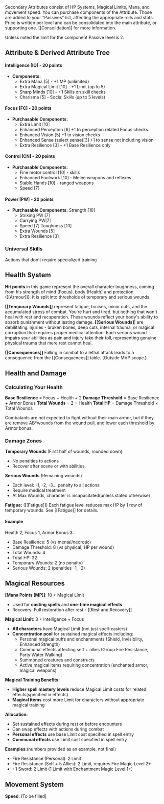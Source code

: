 Secondary Attributes consist of HP Systems, Magical Limits, Mana, and movement speed. 
You can purchase components of the Attribute. Those are added to your "Passives" list, affecting the appropriate rolls and stats. 
Price is written per level and can be consolidated into the main attribute, or supporting one. [[Consolidation]] for more information.


Unless noted the limit for the component Passive level is 2.


## Attribute & Derived Attribute Tree

#### **Intelligence [IQ]** - 20 points

-  **Components:**
    - Extra Mana [5] - +1 MP (unlimited)
    - Extra Magical Limit [10] - +1 Limit (up to 5)
    - Sharp Minds [10] - +1 Skills on skill checks
    - Charisma [5] - Social Skills (up to 5 levels)

#### **Focus [FC]** - 20 points
- **Purchasable Components:**
	- Extra Limit [10]
	- Enhanced Perception [8] +1 to perception related Focus checks 
	- Enhanced Vision [5] +1 to vision checks
	- Enhanced Sense (select sense)[3] +1 to sense not including vision
    - Extra Resilience [3] - +1 Base Resilience only

#### **Control [CN]** - 20 points

- **Purchasable Components:**
    - Fine motor control [10] - skills
    - Enhanced Footwork [10] - Melee weapons and reflexes
    - Stable Hands [10] - ranged weapons
    - Speed [7]

#### **Power [PW]** - 20 points

- **Purchasable Components:**
    Strength [10]
	- Striking PW [7]
    - Carrying PW[7]
    - Speed [7]
	Toughness [10]
	- Extra Wounds [5]
    - Extra Resilience [3]


### Universal Skills
Actions that don't require specialized training

## Health System

**Hit points** in this game represent the overall character toughness, coming from his strength of mind (Focus), body (Health) and protection ([[Armour]]). It is split into thresholds of temporary and serious wounds.

**[[Temporary Wounds]]** represent fatigue, bruises, minor cuts, and the accumulated stress of combat. You're hurt and tired, but nothing that won't heal with rest and recuperation. These wounds reflect your body's ability to absorb punishment without lasting damage. 
**[[Serious Wounds]]** are debilitating injuries - broken bones, deep cuts, internal trauma, or magical corruption that requires proper medical attention. Each serious wound impairs your abilities as pain and injury take their toll, representing genuine physical trauma that mere rest cannot heal.

**[[Consequences]]**  Falling in combat to a lethal attack leads to a consequence from the [[Consequences]] table. (Outside MVP scope.)
## Health and Damage

### Calculating Your Health

**Base Resilience** = Focus + Health + 2
**Damage Threshold** = Base Resilience + Armor Bonus
**Total Wounds** = 2 + Health 
**Total HP** = Damage Threshold × Total Wounds 

Combatants are not expected to fight without their main armor, but if they are remove AB*wounds from the wound pull, and lower each threshold by Armor bonus. 

### Damage Zones

**Temporary Wounds** (First half of wounds, rounded down)
- No penalties to actions
- Recover  after scene or with abilities.

**Serious Wounds** (Remaining wounds)  
- Each level: -1, -2, -3... penalty to all actions
- Require medical treatment
- At Max Wounds, character is incapacitated(unless stated otherwise)

**Fatigue:** ([[Fatigue]])
Each fatigue level reduces max HP by 1 row of temporary wounds. See [[Fatigue]] for details.


#### Example
Health 2, Focus 1, Armor Bonus 3:
- Base Resilience: 5 (vs mental/necrotic)
- Damage Threshold: 8 (vs physical, HP per wound)
- Total Wounds: 4
- Total HP: 32
- Temporary Wounds: 2 (no penalty)
- Serious Wounds: 2 (penalties -1, -2)




## Magical Resources

**[Mana Points (MP)]**: 10 + Magical Limit
- Used for **casting spells** and **one-time magical effects**
- Recovery: Full restoration after rest - [[Rest and Recovery]]

**Magical Limit**: 3 + Intelligence + Focus  
- **All characters** have Magical Limit (not just spell-casters)
- **Concentration pool** for sustained magical effects including:
  - Personal magical buffs and enchantments (Shield, Invisibility, Enhanced Strength)
  - Communal effects affecting self + allies (Group Fire Resistance, Party Water Walking)
  - Summoned creatures and constructs
  - Active magical items requiring concentration (enchanted armor, magical weapons)

**Magical Training Benefits:**
- **Higher spell mastery levels** reduce Magical Limit costs for related effects(specified in effects)
- **Magical items** cost more Limit for characters without appropriate magical training

**Allocation:**
- Set sustained effects during rest or before encounters
- Can swap effects with actions during combat
- **Personal effects** use base Limit cost specified in spell entry
- **Communal effects** use Limit cost specified in spell entry

**Examples:**(numbers provided as an example, not final)
- Fire Resistance (Personal): 2 Limit
- Fire Resistance (Self + 5 Allies): 2 Limit, requires Fire Magic Level 2+
- +1 Sword: 2 Limit (1 Limit with Enchantment Magic Level 1+)

## Movement System


**Speed**: [To be filled]